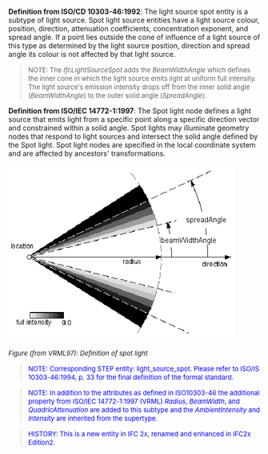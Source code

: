 ﻿**Definition from ISO/CD 10303-46:1992**: The light source spot entity is a subtype of light source. Spot light source entities have a light source colour, position, direction, attenuation coefficients, concentration exponent, and spread angle. If a point lies outside the cone of influence of a light source of this type as determined by the light source position, direction and spread angle its colour is not affected by that light source.

> <font size="-1">NOTE: The <i>IfcLightSourceSpot</i> adds the
		  <i>BeamWidthAngle</i> which defines the inner cone in which the light source
		  emits light at uniform full intensity. The light source's emission intensity
		  drops off from the inner solid angle (<i>BeamWidthAngle</i>) to the outer solid
		  angle (<i>SpreadAngle</i>).</font>
>

**Definition from ISO/IEC 14772-1:1997**: The Spot light node defines a light source that emits light from a specific point along a specific direction vector and constrained within a solid angle. Spot lights may illuminate geometry nodes that respond to light sources and intersect the solid angle defined by the Spot light. Spot light nodes are specified in the local coordinate system and are affected by ancestors' transformations.

![spot light](../../../../../../figures/ifclightsourcespot_fig1.gif)

_<font size="-1">Figure (from VRML97): Definition of spot
		light</font>_

> <font size="-1" color="#0000FF">NOTE: Corresponding STEP entity:
		  light_source_spot. Please refer to ISO/IS 10303-46:1994, p. 33 for the final
		  definition of the formal standard. </font>
>

> <font color="#0000FF" size="-1">NOTE: In addition to the
		attributes as defined in ISO10303-46 the additional property from ISO/IEC
		14772-1:1997 (VRML) <i>Radius</i>, <i>BeamWidth</i>, and
		<i>QuadricAttenuation</i> are added to this subtype and the
		<i>AmbientIntensity</i> and <i>Intensity</i> are inherited from the
		supertype.</font>

> <font color="#0000FF" size="-1">HISTORY: This is a new entity
		in IFC 2x, renamed and enhanced in IFC2x Edition2.</font>
